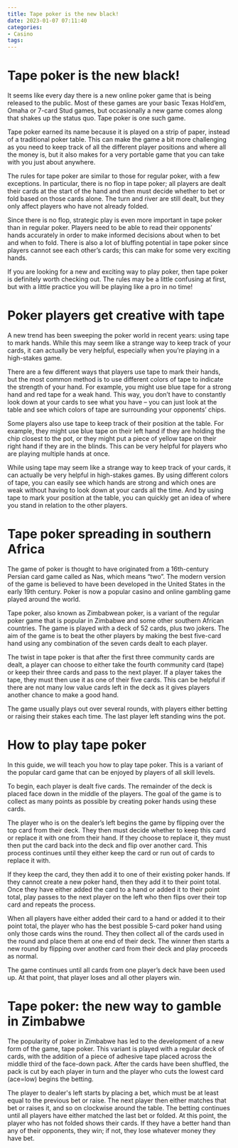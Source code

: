```yaml
---
title: Tape poker is the new black!
date: 2023-01-07 07:11:40
categories:
- Casino
tags:
---
```



#  Tape poker is the new black!

It seems like every day there is a new online poker game that is being released to the public. Most of these games are your basic Texas Hold’em, Omaha or 7-card Stud games, but occasionally a new game comes along that shakes up the status quo. Tape poker is one such game.

Tape poker earned its name because it is played on a strip of paper, instead of a traditional poker table. This can make the game a bit more challenging as you need to keep track of all the different player positions and where all the money is, but it also makes for a very portable game that you can take with you just about anywhere.

The rules for tape poker are similar to those for regular poker, with a few exceptions. In particular, there is no flop in tape poker; all players are dealt their cards at the start of the hand and then must decide whether to bet or fold based on those cards alone. The turn and river are still dealt, but they only affect players who have not already folded.

Since there is no flop, strategic play is even more important in tape poker than in regular poker. Players need to be able to read their opponents’ hands accurately in order to make informed decisions about when to bet and when to fold. There is also a lot of bluffing potential in tape poker since players cannot see each other’s cards; this can make for some very exciting hands.

If you are looking for a new and exciting way to play poker, then tape poker is definitely worth checking out. The rules may be a little confusing at first, but with a little practice you will be playing like a pro in no time!

#  Poker players get creative with tape

A new trend has been sweeping the poker world in recent years: using tape to mark hands. While this may seem like a strange way to keep track of your cards, it can actually be very helpful, especially when you’re playing in a high-stakes game.

There are a few different ways that players use tape to mark their hands, but the most common method is to use different colors of tape to indicate the strength of your hand. For example, you might use blue tape for a strong hand and red tape for a weak hand. This way, you don’t have to constantly look down at your cards to see what you have – you can just look at the table and see which colors of tape are surrounding your opponents’ chips.

Some players also use tape to keep track of their position at the table. For example, they might use blue tape on their left hand if they are holding the chip closest to the pot, or they might put a piece of yellow tape on their right hand if they are in the blinds. This can be very helpful for players who are playing multiple hands at once.

While using tape may seem like a strange way to keep track of your cards, it can actually be very helpful in high-stakes games. By using different colors of tape, you can easily see which hands are strong and which ones are weak without having to look down at your cards all the time. And by using tape to mark your position at the table, you can quickly get an idea of where you stand in relation to the other players.

#  Tape poker spreading in southern Africa

The game of poker is thought to have originated from a 16th-century Persian card game called as Nas, which means “two”. The modern version of the game is believed to have been developed in the United States in the early 19th century. Poker is now a popular casino and online gambling game played around the world.

Tape poker, also known as Zimbabwean poker, is a variant of the regular poker game that is popular in Zimbabwe and some other southern African countries. The game is played with a deck of 52 cards, plus two jokers. The aim of the game is to beat the other players by making the best five-card hand using any combination of the seven cards dealt to each player.

The twist in tape poker is that after the first three community cards are dealt, a player can choose to either take the fourth community card (tape) or keep their three cards and pass to the next player. If a player takes the tape, they must then use it as one of their five cards. This can be helpful if there are not many low value cards left in the deck as it gives players another chance to make a good hand.

The game usually plays out over several rounds, with players either betting or raising their stakes each time. The last player left standing wins the pot.

#  How to play tape poker

In this guide, we will teach you how to play tape poker. This is a variant of the popular card game that can be enjoyed by players of all skill levels.

To begin, each player is dealt five cards. The remainder of the deck is placed face down in the middle of the players. The goal of the game is to collect as many points as possible by creating poker hands using these cards.

The player who is on the dealer’s left begins the game by flipping over the top card from their deck. They then must decide whether to keep this card or replace it with one from their hand. If they choose to replace it, they must then put the card back into the deck and flip over another card. This process continues until they either keep the card or run out of cards to replace it with.

If they keep the card, they then add it to one of their existing poker hands. If they cannot create a new poker hand, then they add it to their point total. Once they have either added the card to a hand or added it to their point total, play passes to the next player on the left who then flips over their top card and repeats the process.

When all players have either added their card to a hand or added it to their point total, the player who has the best possible 5-card poker hand using only those cards wins the round. They then collect all of the cards used in the round and place them at one end of their deck. The winner then starts a new round by flipping over another card from their deck and play proceeds as normal.

The game continues until all cards from one player’s deck have been used up. At that point, that player loses and all other players win.

#  Tape poker: the new way to gamble in Zimbabwe

The popularity of poker in Zimbabwe has led to the development of a new form of the game, tape poker. This variant is played with a regular deck of cards, with the addition of a piece of adhesive tape placed across the middle third of the face-down pack. After the cards have been shuffled, the pack is cut by each player in turn and the player who cuts the lowest card (ace=low) begins the betting.

The player to dealer's left starts by placing a bet, which must be at least equal to the previous bet or raise. The next player then either matches that bet or raises it, and so on clockwise around the table. The betting continues until all players have either matched the last bet or folded. At this point, the player who has not folded shows their cards. If they have a better hand than any of their opponents, they win; if not, they lose whatever money they have bet.